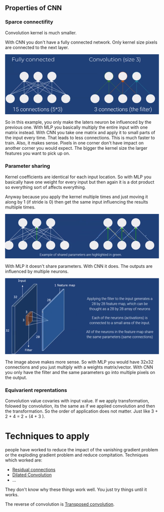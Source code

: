 ## Properties of CNN

### Sparce connectifity 
Convolution kernel is much smaller.


With CNN you don't have a fully connected network. Only kernel size pixels are  connected to the next layer.  

![Left is MLP and right is CNN](Pasted%20image%2020220609191432.png)

So in this example, you only make the laters neuron be influenced by the previous one. With MLP you basically multiply the entire input with one matrix instead. With CNN you take one matrix and apply it to small parts of the input every time. That leads to less connections. This is much faster to train. Also, it makes sense. Pixels in one corner don't have impact on another corner you would expect. The bigger the kernel size the larger features you want to pick up on. 

### Parameter sharing
Kernel coefficients are identical for each input location. So with MLP you basically have one weight for every input but then again it is a dot product so everything sort of affects everything. 

Anyway because you apply the kernel multiple times and just moving it along by 1 (if stride is 0) then get the same input influencing the results multiiple times. 

![Parameter sharing](Pasted%20image%2020220609192403.png)

With MLP it doesn't share parameters. With CNN it does. The outputs are influenced by multiple neurons.

![2d parameter sharing](Pasted%20image%2020220609193009.png)

The image above makes more sense. So with MLP you would have 32x32 connections and you just multiply with a weights matrix/vector. With CNN you only have the filter and the same parameters go into multiple pixels on the output. 


### Equivarient reprentations 
Convolution value covaries with input value. If we apply transformation, folowed by convolution, its the same as if we applied convolution and then the transformation.  So the order of application does not matter. Just like 3 + 2 + 4 = 2 + (4 + 3 ).


# Techniques to apply
people have worked to reduce the impact of the vanishing gradient problem or the exploding gradient problem and reduce compitation. Techniques which worked are:

- [Residual connections](Residual%20connections.md)
- [Dilated Convolution](Dilated%20Convolution.md)
- ...

They don't know why these things work well. You just try things until it works. 

The reverse of convolution is [Transposed convolution](Transposed%20convolution.md).

